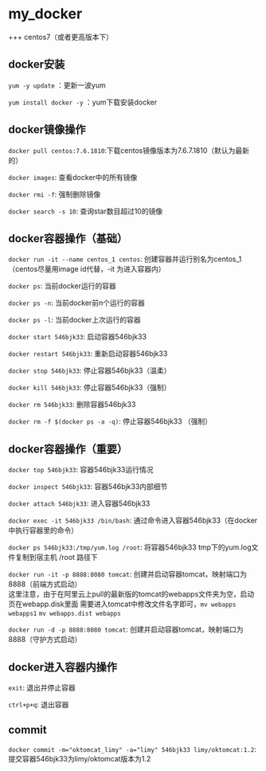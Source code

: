 # my_docker

+++ centos7（或者更高版本下）

## **docker安装**

`yum -y update` ：更新一波yum  <br/>

`yum install docker -y` ：yum下载安装docker <br/>

## **docker镜像操作**
`docker pull centos:7.6.1810`:下载centos镜像版本为7.6.7.1810（默认为最新的） <br/>

`docker images`: 查看docker中的所有镜像 <br/>

`docker rmi -f`: 强制删除镜像 <br/>

`docker search -s 10`: 查询star数目超过10的镜像 <br/>

## **docker容器操作（基础）**

`docker run -it --name centos_1 centos`: 创建容器并运行别名为centos_1（centos尽量用image id代替，-it 为进入容器内）<br/>


`docker ps`: 当前docker运行的容器 <br/>

`docker ps -n`: 当前docker前n个运行的容器 <br/>

`docker ps -l`: 当前docker上次运行的容器 <br/>

`docker start 546bjk33`: 启动容器546bjk33 <br/>

`docker restart 546bjk33`: 重新启动容器546bjk33 <br/>

`docker stop 546bjk33`: 停止容器546bjk33（温柔）<br/>

`docker kill 546bjk33`: 停止容器546bjk33（强制）<br/>

`docker rm 546bjk33`: 删除容器546bjk33<br/>

`docker rm -f $(docker ps -a -q)`: 停止容器546bjk33 （强制）<br/>

## **docker容器操作（重要）**

`docker top 546bjk33`: 容器546bjk33运行情况<br/>

`docker inspect 546bjk33`: 容器546bjk33内部细节<br/>

`docker attach 546bjk33`: 进入容器546bjk33<br/>

`docker exec -it 546bjk33 /bin/bash`: 通过命令进入容器546bjk33（在docker中执行容器里的命令）<br/>

`docker ps 546bjk33:/tmp/yum.log /root`: 将容器546bjk33 tmp下的yum.log文件复制到宿主机 /root 路径下<br/>

`docker run -it -p 8888:8080 tomcat`: 创建并启动容器tomcat，映射端口为8888（前端方式启动）<br/>
										这里注意，由于在阿里云上pull的最新版的tomcat的webapps文件夹为空，启动页在webapp.disk里面
										需要进入tomcat中修改文件名字即可，`mv webapps webapps1` `mv webapps.dist webapps`

`docker run -d -p 8888:8080 tomcat`: 创建并启动容器tomcat，映射端口为8888（守护方式启动）<br/>

## **docker进入容器内操作**

`exit`: 退出并停止容器 <br/>

`ctrl+p+q`: 退出容器 <br/>

## **commit**

`docker commit -m="oktomcat_limy" -a="limy" 546bjk33 limy/oktomcat:1.2`: 提交容器546bjk33为limy/oktomcat版本为1.2 <br/>








